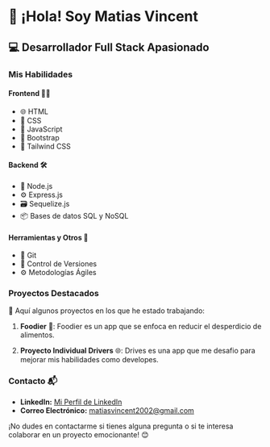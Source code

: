 # 🚀 ¡Hola! Soy Matias Vincent

## 💻 Desarrollador Full Stack Apasionado

### Mis Habilidades

#### Frontend 👨‍💻

- 🌐 HTML
- 🎨 CSS
- 🚀 JavaScript
- 🔵 Bootstrap
- 🌈 Tailwind CSS

#### Backend 🛠️

- 🚀 Node.js
- ⚙️ Express.js
- 🗃️ Sequelize.js
- 📦 Bases de datos SQL y NoSQL

#### Herramientas y Otros 🧰

- 🐙 Git
- 🔄 Control de Versiones
- ⚙️ Metodologías Ágiles

### Proyectos Destacados

🌟 Aquí algunos proyectos en los que he estado trabajando:

1. **Foodier** 🚀: Foodier es un app que se enfoca en reducir el desperdicio de alimentos.

2. **Proyecto Individual Drivers** 🌐: Drives es una app que me desafio para mejorar mis habilidades como developes.



### Contacto 📬

- **LinkedIn:** [Mi Perfil de LinkedIn](www.linkedin.com/in/matias-vincent)
- **Correo Electrónico:** matiasvincent2002@gmail.com

¡No dudes en contactarme si tienes alguna pregunta o si te interesa colaborar en un proyecto emocionante! 😊
